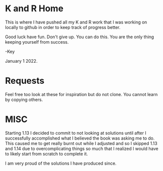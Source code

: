 # K and R Home

This is where I have pushed all my K and R work that I was working on locally to github in order to keep track of progress better.


Good luck have fun. Don't give up. You can do this.
You are the only thing keeping yourself from success.

-Key

January 1 2022.


# Requests

Feel free too look at these for inspiration but do not clone. You cannot learn by copying others. 

# MISC

Starting 1.13 I decided to commit to not looking at solutions until after I successfully accomplished what I believed the book was asking me to do. This caused me to get really burnt out while I adjusted and so I skipped 1.13 and 1.14 due to overcomplicating things so much that I realized I would have to likely start from scratch to complete it.

I am very proud of the solutions I have produced since.